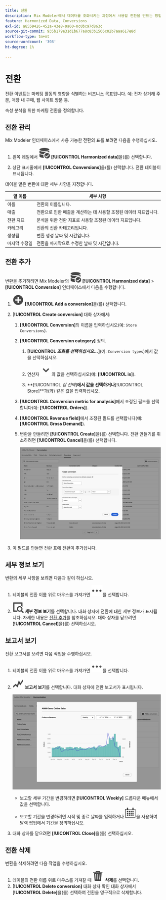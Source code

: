 ```yaml
---
title: 전환
description: Mix Modeler에서 데이터를 조화시키는 과정에서 사용할 전환을 만드는 방법을 알아봅니다.
feature: Harmonized Data, Conversions
exl-id: a8559426-452a-43e8-9a60-0c0bc97d863c
source-git-commit: 935b179e31d1b677a8c83b1566c02b7aaa617e8d
workflow-type: tm+mt
source-wordcount: '398'
ht-degree: 1%

---
```


# 전환

전환 이벤트는 마케팅 활동의 영향을 식별하는 비즈니스 목표입니다. 예: 전자 상거래 주문, 매장 내 구매, 웹 사이트 방문 등.

속성 분석을 위한 마케팅 전환을 정의합니다.

## 전환 관리

Mix Modeler 인터페이스에서 사용 가능한 전환의 표를 보려면 다음을 수행하십시오.

1. 왼쪽 레일에서 ![DataSearch](/help/assets/icons/DataCheck.svg) **[!UICONTROL Harmonized data]**&#x200B;을(를) 선택합니다.

1. 상단 표시줄에서 **[!UICONTROL Conversions]**&#x200B;을(를) 선택합니다. 전환 테이블이 표시됩니다.

테이블 열은 변환에 대한 세부 사항을 지정합니다.

| 열 이름 | 세부 사항 |
| --- | ---|
| 이름 | 전환의 이름입니다. |
| 매출 | 전환으로 인한 매출을 계산하는 데 사용할 조정된 데이터 지표입니다. |
| 전환 지표 | 분석을 위한 전환 지표로 사용할 조정된 데이터 지표입니다. |
| 카테고리 | 전환의 전환 카테고리입니다. |
| 생성됨 | 변환 생성 날짜 및 시간입니다. |
| 마지막 수정일 | 전환을 마지막으로 수정한 날짜 및 시간입니다. |


## 전환 추가

변환을 추가하려면 Mix Modeler의 ![DataSearch](/help/assets/icons/DataCheck.svg) **[!UICONTROL Harmonized data]** > **[!UICONTROL Conversion]** 인터페이스에서 다음을 수행합니다.

1. ![추가](/help/assets/icons/AddCircle.svg) **[!UICONTROL Add a conversion]**&#x200B;을(를) 선택합니다.

1. **[!UICONTROL Create conversion]** 대화 상자에서:

   1. **[!UICONTROL Conversion]**&#x200B;의 이름을 입력하십시오(예: `Store Conversions`).

   1. **[!UICONTROL Conversion category]** 정의.

      1. **[!UICONTROL *조화를 선택하십시오...*]**(예: `Conversion types`)에서 값을 선택하십시오.

      1. 연산자 ![V자형 화살표](/help/assets/icons/ChevronDown.svg)의 값을 선택하십시오(예: **[!UICONTROL is]**).

      1. **[!UICONTROL *값 선택&#x200B;*]**에서 값을 선택하거나&#x200B;**[!UICONTROL Store]**과(와) 같은 값을 입력하십시오.

   1. **[!UICONTROL Conversion metric for analysis]**&#x200B;에서 조정된 필드를 선택합니다(예: **[!UICONTROL Orders]**).

   1. **[!UICONTROL Revenue field]**&#x200B;에서 조정된 필드를 선택합니다(예: **[!UICONTROL Gross Demand]**).

   1. 변환을 만들려면 **[!UICONTROL Create]**&#x200B;을(를) 선택합니다. 전환 만들기를 취소하려면 **[!UICONTROL Cancel]**&#x200B;을(를) 선택합니다.

      ![대체 텍스트](/help/assets/create-conversion.png)

1. 이 필드를 만들면 전환 표에 전환이 추가됩니다.


## 세부 정보 보기

변환의 세부 사항을 보려면 다음과 같이 하십시오.

1. 테이블의 전환 이름 위로 마우스를 가져가면 ![자세히](/help/assets/icons/More.svg)를 선택합니다.

1. ![보기](/help/assets/icons/ViewDetail.svg) **세부 정보 보기**&#x200B;를 선택합니다. 대화 상자에 전환에 대한 세부 정보가 표시됩니다. 자세한 내용은 [전환 추가](#add-a-conversion)를 참조하십시오. 대화 상자를 닫으려면 **[!UICONTROL Cancel]**&#x200B;을(를) 선택하십시오.

## 보고서 보기

전환 보고서를 보려면 다음 작업을 수행하십시오.

1. 테이블의 전환 이름 위로 마우스를 가져가면 ![자세히](/help/assets/icons/More.svg)를 선택합니다.

1. ![GraphTrend](/help/assets/icons/GraphTrend.svg) **보고서 보기**&#x200B;를 선택합니다. 대화 상자에 전환 보고서가 표시됩니다.

   ![전환 보기 보고서](../assets/conversion-view-report.png)

   * 보고할 세부 기간을 변경하려면 **[!UICONTROL Weekly]** 드롭다운 메뉴에서 값을 선택합니다.
   * 보고할 기간을 변경하려면 시작 및 종료 날짜를 입력하거나 ![달력](/help/assets/icons/Calendar.svg)을 사용하여 달력 팝업에서 기간을 정의하십시오.

1. 대화 상자를 닫으려면 **[!UICONTROL Close]**&#x200B;을(를) 선택하십시오.

## 전환 삭제

변환을 삭제하려면 다음 작업을 수행하십시오.

1. 테이블의 전환 이름 위로 마우스를 가져갈 때 ![삭제](/help/assets/icons/Delete.svg) **삭제**&#x200B;를 선택합니다.
1. **[!UICONTROL Delete conversion]** 대화 상자 확인 대화 상자에서 **[!UICONTROL Delete]**&#x200B;을(를) 선택하여 전환을 영구적으로 삭제합니다.
